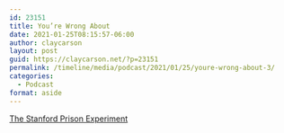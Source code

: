```yaml
---
id: 23151
title: You’re Wrong About
date: 2021-01-25T08:15:57-06:00
author: claycarson
layout: post
guid: https://claycarson.net/?p=23151
permalink: /timeline/media/podcast/2021/01/25/youre-wrong-about-3/
categories:
  - Podcast
format: aside
---
```

<div class="media-details"><a href="">The Stanford Prison Experiment</a></div>

<div class="media-creator"></div>

<div class="media-rating"></div>